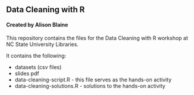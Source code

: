 ## Data Cleaning with R
#### Created by Alison Blaine

This repository contains the files for the Data Cleaning with R workshop at NC State University Libraries. 

It contains the following: 

* datasets (csv files)
* slides pdf
* data-cleaning-script.R - this file serves as the hands-on activity
* data-cleaning-solutions.R - solutions to the hands-on activity
